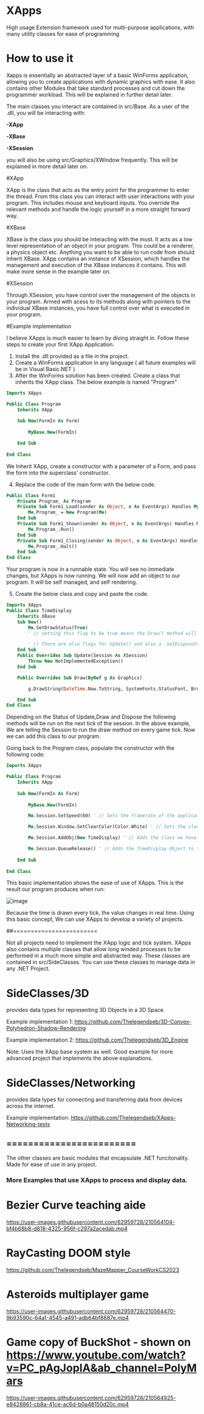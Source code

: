 # XApps
High usage Extension framework used for multi-purpose applications, with many utility classes for ease of programming

# How to use it
Xapps is essentially an abstracted layer of a basic WinForms application, allowing you to create applications with dynamic graphics with ease. It also contains other Modules that take standard processes and cut down the programmer workload. This will be explained in further detail later.

The main classes you interact are contained in src/Base. As a user of the .dll, you will be interacting with:

**-XApp**

**-XBase**

**-XSession**

you will also be using src/Graphics/XWindow frequently. This will be explained in more detail later on.

#XApp

XApp is the class that acts as the entry point for the programmer to enter the thread. From this class you can interact with user interactions with your program. This includes mouse and keyboard inputs. You override the relevant methods and handle the logic yourself in a more straight forward way.

#XBase

XBase is the class you should be interacting with the most. It acts as a low level representation of an object in your program. This could be a renderer, a physics object etc. Anything you want to be able to run code from should inherit XBase. XApp contains an instance of XSession, which handles the management and execution of the XBase instances it contains. This will make more sense in the example later on.

#XSession

Through XSession, you have control over the management of the objects in your program. Armed with acess to its methods along with pointers to the individual XBase instances, you have full control over what is executed in your program.

#Example implementation

I believe XApps is much easier to learn by diving straight in. Follow these steps to create your first XApp Application.

1) Install the .dll provided as a file in the project.
2) Create a WinForms application in any language ( all future examples will be in Visual Basic.NET )
3) After the WinForms solution has been created. Create a class that inherits the XApp class. The below example is named "Program"

```vb
Imports XApps

Public Class Program
    Inherits XApp
  
    Sub New(FormIn As Form)
    
        MyBase.New(FormIn)

    End Sub
    
End Class
```

We Inherit XApp, create a constructor with a parameter of a Form, and pass the form into the superclass' constructor.

4) Replace the code of the main form with the below code.

```vb
Public Class Form1
    Private Program_ As Program
    Private Sub Form1_Load(sender As Object, e As EventArgs) Handles MyBase.Load
        Me.Program_ = New Program(Me)
    End Sub
    Private Sub Form1_Shown(sender As Object, e As EventArgs) Handles MyBase.Shown
        Me.Program_.Run()
    End Sub
    Private Sub Form1_Closing(sender As Object, e As EventArgs) Handles MyBase.FormClosing
        Me.Program_.Halt()
    End Sub
End Class
```

Your program is now in a runnable state. You will see no immediate changes, but XApps is now running. We will now add an object to our program. It will be self managed, and self rendering.

5) Create the below class and copy and paste the code.

```vb
Imports XApps
Public Class TimeDisplay
    Inherits XBase
    Sub New()
        Me.SetDrawStatus(True)
        ' // setting this flag to be true means the Draw() method will run every session tick

        ' // There are also flags for Update() and also a .SetDisposeStatus(res) which will safely dispose of the class in runtime.
    End Sub
    Public Overrides Sub Update(Session As XSession)
        Throw New NotImplementedException()
    End Sub

    Public Overrides Sub Draw(ByRef g As Graphics)

        g.DrawString(DateTime.Now.ToString, SystemFonts.StatusFont, Brushes.Black, 10, 10)

    End Sub
End Class
```

Depending on the Status of Update,Draw and Dispose the following methods will be run on the next tick of the session. In the above example, We are telling the Session to run the draw method on every game tick. Now we can add this class to our program.

Going back to the Program class, populate the constructor with the following code:


```vb
Imports XApps

Public Class Program
    Inherits XApp
  
    Sub New(FormIn As Form)
    
        MyBase.New(FormIn)

        Me.Session.SetSpeed(60) ' // Sets the framerate of the application to the value passed as a param. (60 fps)

        Me.Session.Window.SetClearColor(Color.White) ' // Sets the clear color of the window to white.

        Me.Session.AddObj(New TimeDisplay) ' // Adds the class we have created to the session+

        Me.Session.QueueRelease() ' // Adds the TimeDisplay Object to the correct container. TimeDisplay.Draw() will be run on the first tick instead of the second.
        
    End Sub
    
End Class
```

This basic implementation shows the ease of use of XApps. This is the result our program produces when run:

![image](https://user-images.githubusercontent.com/62959728/210561145-46e61597-e9f2-43e7-80f4-5512d0619247.png)

Because the time is drawn every tick, the value changes in real time. Using this basic concept, We can use XApps to develop a variety of projects.


##========================

Not all projects need to implement the XApp logic and tick system. XApps also contains multiple classes that allow long winded processes to be performed in a much more simple and abstracted way. These classes are contained in src/SideClasses. You can use these classes to manage data in any .NET Project.

# SideClasses/3D

provides data types for representing 3D Objects in a 3D Space.

Example implementation 1: https://github.com/Thelegendseb/3D-Convex-Polyhedron-Shadow-Rendering

Example implementation 2: https://github.com/Thelegendseb/3D_Engine

Note: Uses the XApp base system as well. Good example for more advanced project that implements the above explanations.

# SideClasses/Networking

provides data types for connecting and transferring data from devices across the internet.

Example implementation: https://github.com/Thelegendseb/XApps-Networking-tests

## ========================

The other classes are basic modules that encapsulate .NET funcitonality. Made for ease of use in any project.

### More Examples that use XApps to process and display data.

# Bezier Curve teaching aide
https://user-images.githubusercontent.com/62959728/210564104-bf4b68b8-d818-4325-956f-c297a2acedab.mp4

# RayCasting DOOM style
https://github.com/Thelegendseb/MazeMapper_CourseWorkCS2023

# Asteroids multiplayer game
https://user-images.githubusercontent.com/62959728/210564470-9b93590c-64a1-4545-a491-adb64bf8887e.mp4

# Game copy of BuckShot - shown on https://www.youtube.com/watch?v=PC_pAgJopIA&ab_channel=PolyMars
https://user-images.githubusercontent.com/62959728/210564925-e8428861-cb8a-41ce-ac6d-b0a48150d20c.mp4







